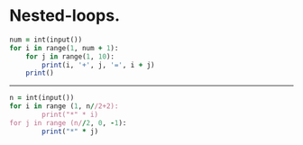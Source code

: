 Nested-loops.
======

````ruby
num = int(input())
for i in range(1, num + 1):
    for j in range(1, 10):
        print(i, '+', j, '=', i + j)
    print()
````
-------
````ruby
n = int(input())
for i in range (1, n//2+2):
        print("*" * i)
for j in range (n//2, 0, -1):
        print("*" * j)
````
